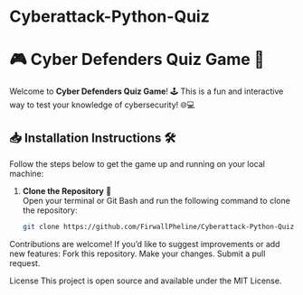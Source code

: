 # Cyberattack-Python-Quiz
# 🎮 **Cyber Defenders Quiz Game** 🚀

Welcome to **Cyber Defenders Quiz Game**! 🕹️ This is a fun and interactive way to test your knowledge of cybersecurity! 🌐💻

## 📥 **Installation Instructions** 🛠️

Follow the steps below to get the game up and running on your local machine:

1. **Clone the Repository** 🔽  
   Open your terminal or Git Bash and run the following command to clone the repository:
   ```bash
   git clone https://github.com/FirwallPheline/Cyberattack-Python-Quiz.git
   
Contributions are welcome!
If you’d like to suggest improvements or add new features:
Fork this repository.
Make your changes.
Submit a pull request.

License
This project is open source and available under the MIT License.
